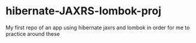 # hibernate-JAXRS-lombok-proj
My first repo of an app using hibernate jaxrs and lombok in order for me to practice around these 
